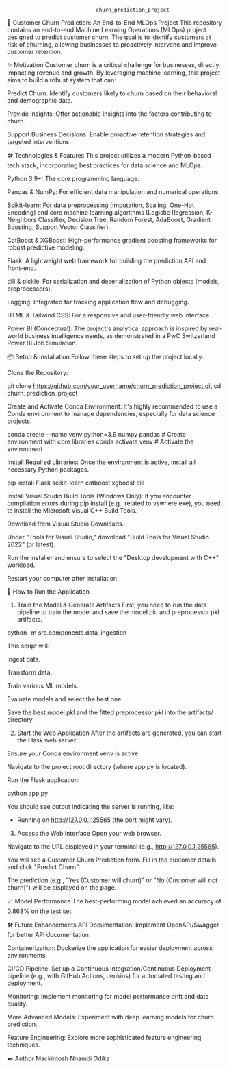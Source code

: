                                  churn_prediction_project
🚀 Customer Churn Prediction: An End-to-End MLOps Project
This repository contains an end-to-end Machine Learning Operations (MLOps) project designed to predict customer churn. The goal is to identify customers at risk of churning, allowing businesses to proactively intervene and improve customer retention.

✨ Motivation
Customer churn is a critical challenge for businesses, directly impacting revenue and growth. By leveraging machine learning, this project aims to build a robust system that can:

Predict Churn: Identify customers likely to churn based on their behavioral and demographic data.

Provide Insights: Offer actionable insights into the factors contributing to churn.

Support Business Decisions: Enable proactive retention strategies and targeted interventions.

🛠️ Technologies & Features
This project utilizes a modern Python-based tech stack, incorporating best practices for data science and MLOps:

Python 3.9+: The core programming language.

Pandas & NumPy: For efficient data manipulation and numerical operations.

Scikit-learn: For data preprocessing (Imputation, Scaling, One-Hot Encoding) and core machine learning algorithms (Logistic Regression, K-Neighbors Classifier, Decision Tree, Random Forest, AdaBoost, Gradient Boosting, Support Vector Classifier).

CatBoost & XGBoost: High-performance gradient boosting frameworks for robust predictive modeling.

Flask: A lightweight web framework for building the prediction API and front-end.

dill & pickle: For serialization and deserialization of Python objects (models, preprocessors).

Logging: Integrated for tracking application flow and debugging.

HTML & Tailwind CSS: For a responsive and user-friendly web interface.

Power BI (Conceptual): The project's analytical approach is inspired by real-world business intelligence needs, as demonstrated in a PwC Switzerland Power BI Job Simulation.


📦 Setup & Installation
Follow these steps to set up the project locally:

Clone the Repository:

git clone https://github.com/your_username/churn_prediction_project.git
cd churn_prediction_project

Create and Activate Conda Environment:
It's highly recommended to use a Conda environment to manage dependencies, especially for data science projects.

conda create --name venv python=3.9 numpy pandas # Create environment with core libraries
conda activate venv                             # Activate the environment

Install Required Libraries:
Once the environment is active, install all necessary Python packages.

pip install Flask scikit-learn catboost xgboost dill

Install Visual Studio Build Tools (Windows Only):
If you encounter compilation errors during pip install (e.g., related to vswhere.exe), you need to install the Microsoft Visual C++ Build Tools.

Download from Visual Studio Downloads.

Under "Tools for Visual Studio," download "Build Tools for Visual Studio 2022" (or latest).

Run the installer and ensure to select the "Desktop development with C++" workload.

Restart your computer after installation.

🏃 How to Run the Application
1. Train the Model & Generate Artifacts
First, you need to run the data pipeline to train the model and save the model.pkl and preprocessor.pkl artifacts.

python -m src.components.data_ingestion

This script will:

Ingest data.

Transform data.

Train various ML models.

Evaluate models and select the best one.

Save the best model.pkl and the fitted preprocessor.pkl into the artifacts/ directory.

2. Start the Web Application
After the artifacts are generated, you can start the Flask web server:

Ensure your Conda environment venv is active.

Navigate to the project root directory (where app.py is located).

Run the Flask application:

python app.py

You should see output indicating the server is running, like:
* Running on http://127.0.0.1:25565 (the port might vary).

3. Access the Web Interface
Open your web browser.

Navigate to the URL displayed in your terminal (e.g., http://127.0.0.1:25565).

You will see a Customer Churn Prediction form. Fill in the customer details and click "Predict Churn."

The prediction (e.g., "Yes (Customer will churn)" or "No (Customer will not churn)") will be displayed on the page.

📈 Model Performance
The best-performing model achieved an accuracy of 0.868% on the test set.

🛠️ Future Enhancements
API Documentation: Implement OpenAPI/Swagger for better API documentation.

Containerization: Dockerize the application for easier deployment across environments.

CI/CD Pipeline: Set up a Continuous Integration/Continuous Deployment pipeline (e.g., with GitHub Actions, Jenkins) for automated testing and deployment.

Monitoring: Implement monitoring for model performance drift and data quality.

More Advanced Models: Experiment with deep learning models for churn prediction.

Feature Engineering: Explore more sophisticated feature engineering techniques.

✒️ Author
Mackintosh Nnamdi Odika